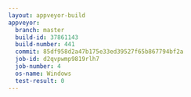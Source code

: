 ```yaml
---
layout: appveyor-build
appveyor:
  branch: master
  build-id: 37861143
  build-number: 441
  commit: 85df958d2a47b175e33ed39527f65b867794bf2a
  job-id: d2qvpwmp9819rlh7
  job-number: 4
  os-name: Windows
  test-result: 0
---
```

